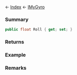 ← [Index](Api-Index) ← [IMyGyro](Sandbox.ModAPI.Ingame.IMyGyro)

### Summary

```csharp
public float Roll { get; set; }
```

### Returns

### Example

### Remarks

